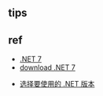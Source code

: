 
## tips

## ref
+ [.NET 7](https://devblogs.microsoft.com/dotnet-ch/%E5%AE%98%E5%AE%A3-net-7%E7%9A%84-%E5%8F%91%E5%B8%83/)
+ [download .NET 7](https://dotnet.microsoft.com/en-us/download)
<!-- others -->
+ [选择要使用的 .NET 版本](https://learn.microsoft.com/zh-cn/dotnet/core/versions/selection)